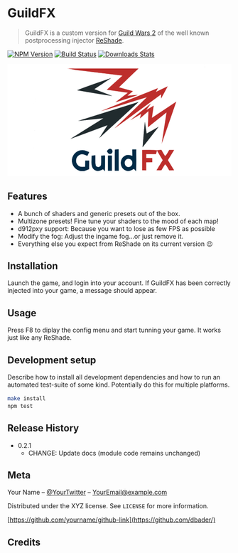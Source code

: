 # GuildFX
> GuildFX is a custom version for [Guild Wars 2](https://www.guildwars2.com/) of the well known postprocessing injector [ReShade](https://reshade.me).

[![NPM Version][npm-image]][npm-url]
[![Build Status][travis-image]][travis-url]
[![Downloads Stats][npm-downloads]][npm-url]

![](logo.png)


## Features
* A bunch of shaders and generic presets out of the box.
* Multizone presets! Fine tune your shaders to the mood of each map!
* d912pxy support: Because you want to lose as few FPS as possible
* Modify the fog: Adjust the ingame fog...or just remove it.
* Everything else you expect from ReShade on its current version 😉

## Installation

Launch the game, and login into your account. If GuildFX has been correctly injected into your game, a message should appear.

## Usage
Press F8 to diplay the config menu and start tunning your game. It works just like any ReShade.

## Development setup

Describe how to install all development dependencies and how to run an automated test-suite of some kind. Potentially do this for multiple platforms.

```sh
make install
npm test
```

## Release History

* 0.2.1
    * CHANGE: Update docs (module code remains unchanged)
		
## Meta

Your Name – [@YourTwitter](https://twitter.com/dbader_org) – YourEmail@example.com

Distributed under the XYZ license. See ``LICENSE`` for more information.

[https://github.com/yourname/github-link](https://github.com/dbader/)

## Credits



<!-- Markdown link & img dfn's -->
[npm-image]: https://img.shields.io/npm/v/datadog-metrics.svg?style=flat-square
[npm-url]: https://npmjs.org/package/datadog-metrics
[npm-downloads]: https://img.shields.io/npm/dm/datadog-metrics.svg?style=flat-square
[travis-image]: https://img.shields.io/travis/dbader/node-datadog-metrics/master.svg?style=flat-square
[travis-url]: https://travis-ci.org/dbader/node-datadog-metrics
[wiki]: https://github.com/yourname/yourproject/wiki
